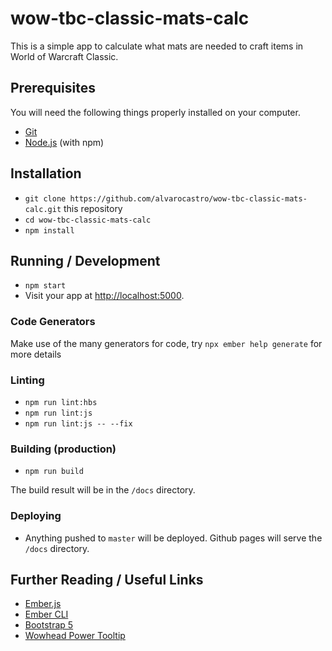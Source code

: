 # wow-tbc-classic-mats-calc

This is a simple app to calculate what mats are needed to craft items in World of Warcraft Classic.

## Prerequisites

You will need the following things properly installed on your computer.

* [Git](https://git-scm.com/)
* [Node.js](https://nodejs.org/) (with npm)

## Installation

* `git clone https://github.com/alvarocastro/wow-tbc-classic-mats-calc.git` this repository
* `cd wow-tbc-classic-mats-calc`
* `npm install`

## Running / Development

* `npm start`
* Visit your app at [http://localhost:5000](http://localhost:5000).

### Code Generators

Make use of the many generators for code, try `npx ember help generate` for more details

### Linting

* `npm run lint:hbs`
* `npm run lint:js`
* `npm run lint:js -- --fix`

### Building (production)

* `npm run build`

The build result will be in the `/docs` directory.

### Deploying

* Anything pushed to `master` will be deployed. Github pages will serve the `/docs` directory.

## Further Reading / Useful Links

* [Ember.js](https://emberjs.com/)
* [Ember CLI](https://ember-cli.com/)
* [Bootstrap 5](https://getbootstrap.com/docs/5.0/getting-started/introduction/)
* [Wowhead Power Tooltip](https://classic.wowhead.com/tooltips)
